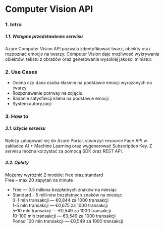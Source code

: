 # Computer Vision API

### 1. Intro
##### 1.1. Wstępne przedstawienie serwisu
Azure Computer Vision API pozwala zdentyfikować twarz, obiekty oraz rozpoznać emocje na twarzy. Computer Vision daje możliwość wykrywania obiektów, tekstu z obrazów oraz generowania wysokiej jakości miniatur.

### 2. Use Cases
* Ocena czy dana osoba kłasmie na podstawie emocji wyrażanych na twarzy
* Rozpznawanie potrway na zdjęciu
* Badanie satysfakcji kliena na podstawie emocji
* System autoryzacji 

### 3. How to
##### 3.1. Użycie serwisu

Należy zalogować się do Azure Portal, stworzyć resource Face API w zakładce AI + Machine Learning oraz wygenerować Subscription Key. Z serwisu można korzystać za pomocą SDK oraz REST API. 

##### 3.2. Opłaty
Możemy wyróżnić 2 modele: free oraz standard <br/>
Free – max 20 zapytań na minute <br/>
* Free — 0.5 miliona bezpłatnych znaków na miesiąc  <br/>
* Standard - 5 miliinów bezpłatnych znaków na miesiąc <br/>
0–1 mln transakcji — €0,844 za 1000 transakcji <br/>
1–5 mln transakcji — €0,675 za 1000 transakcji <br/>
5–10 mln transakcji — €0,549 za 1000 transakcji <br/>
10–100 mln transakcji — €0,549 za 1000 transakcji <br/>
Ponad 100 mln transakcji — €0,549 za 1000 transakcji <br/>
